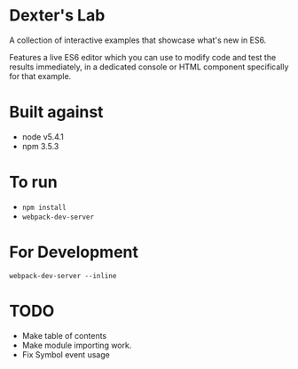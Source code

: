 Dexter's Lab
============

A collection of interactive examples that showcase what's new in ES6.

Features a live ES6 editor which you can use to modify code and test the results immediately, in a dedicated console or HTML component specifically for that example.

Built against
=============

- node v5.4.1
- npm 3.5.3

To run
======

- `npm install`
- `webpack-dev-server`

For Development
===============
`webpack-dev-server --inline`

TODO
====

- Make table of contents
- Make module importing work.
- Fix Symbol event usage
